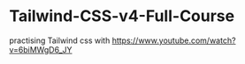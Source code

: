 # Tailwind-CSS-v4-Full-Course
practising Tailwind css with https://www.youtube.com/watch?v=6biMWgD6_JY
